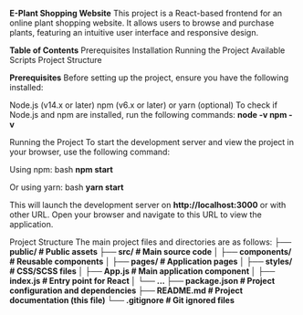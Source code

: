 **E-Plant Shopping Website**
This project is a React-based frontend for an online plant shopping website. It allows users to browse and purchase plants, featuring an intuitive user interface and responsive design.

**Table of Contents**
Prerequisites
Installation
Running the Project
Available Scripts
Project Structure

**Prerequisites**
Before setting up the project, ensure you have the following installed:

Node.js (v14.x or later)
npm (v6.x or later) or yarn (optional)
To check if Node.js and npm are installed, run the following commands:
**node -v
npm -v**

Running the Project
To start the development server and view the project in your browser, use the following command:

Using npm:
bash
**npm start**

Or using yarn:
bash
**yarn start**

This will launch the development server on **http://localhost:3000** or with other URL. Open your browser and navigate to this URL to view the application.

Project Structure
The main project files and directories are as follows:
**├── public/                # Public assets
  ├── src/                   # Main source code
  │   ├── components/        # Reusable components
  │   ├── pages/             # Application pages
  │   ├── styles/            # CSS/SCSS files
  │   ├── App.js             # Main application component
  │   ├── index.js           # Entry point for React
  │   └── ...
  ├── package.json           # Project configuration and dependencies
  ├── README.md              # Project documentation (this file)
  └── .gitignore             # Git ignored files**


 
 
